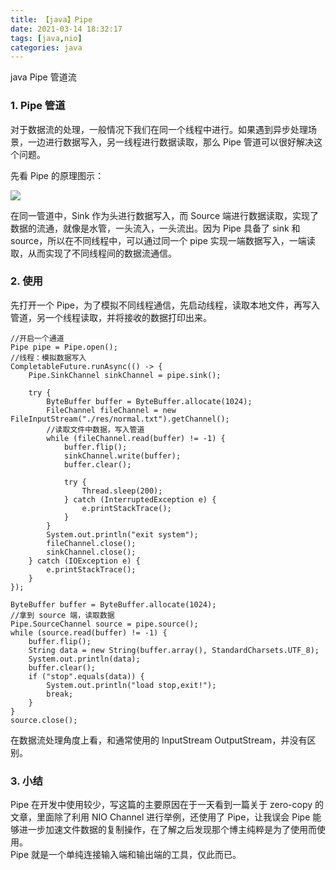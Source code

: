```yaml
---
title: 【java】Pipe
date: 2021-03-14 18:32:17
tags: [java,nio]
categories: java
---
```

java Pipe 管道流

### 1. Pipe 管道

对于数据流的处理，一般情况下我们在同一个线程中进行。如果遇到异步处理场景，一边进行数据写入，另一线程进行数据读取，那么 Pipe 管道可以很好解决这个问题。

先看 Pipe 的原理图示：

![](http://ifeve.com/wp-content/uploads/2013/06/pipe.bmp)

在同一管道中，Sink 作为头进行数据写入，而 Source 端进行数据读取，实现了数据的流通，就像是水管，一头流入，一头流出。因为 Pipe 具备了 sink 和 source，所以在不同线程中，可以通过同一个 pipe 实现一端数据写入，一端读取，从而实现了不同线程间的数据流通信。

### 2. 使用

先打开一个 Pipe，为了模拟不同线程通信，先启动线程，读取本地文件，再写入管道，另一个线程读取，并将接收的数据打印出来。

```
//开启一个通道
Pipe pipe = Pipe.open();
//线程：模拟数据写入
CompletableFuture.runAsync(() -> {
    Pipe.SinkChannel sinkChannel = pipe.sink();

    try {
        ByteBuffer buffer = ByteBuffer.allocate(1024);
        FileChannel fileChannel = new FileInputStream("./res/normal.txt").getChannel();
        //读取文件中数据，写入管道
        while (fileChannel.read(buffer) != -1) {
            buffer.flip();
            sinkChannel.write(buffer);
            buffer.clear();

            try {
                Thread.sleep(200);
            } catch (InterruptedException e) {
                e.printStackTrace();
            }
        }
        System.out.println("exit system");
        fileChannel.close();
        sinkChannel.close();
    } catch (IOException e) {
        e.printStackTrace();
    }
});

ByteBuffer buffer = ByteBuffer.allocate(1024);
//拿到 source 端，读取数据
Pipe.SourceChannel source = pipe.source();
while (source.read(buffer) != -1) {
    buffer.flip();
    String data = new String(buffer.array(), StandardCharsets.UTF_8);
    System.out.println(data);
    buffer.clear();
    if ("stop".equals(data)) {
        System.out.println("load stop,exit!");
        break;
    }
}
source.close();
```

在数据流处理角度上看，和通常使用的 InputStream OutputStream，并没有区别。

### 3. 小结

Pipe 在开发中使用较少，写这篇的主要原因在于一天看到一篇关于 zero-copy 的文章，里面除了利用 NIO Channel 进行举例，还使用了 Pipe，让我误会 Pipe 能够进一步加速文件数据的复制操作，在了解之后发现那个博主纯粹是为了使用而使用。   
Pipe 就是一个单纯连接输入端和输出端的工具，仅此而已。

